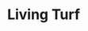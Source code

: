 ---
layout: child_layout/case_studies_item
title: Living Turf
permalink: /case-studies/living-turf/
content_type: case_study

vision: <p>Owner Rob Cooper had a vision to change the current practice of reactive spraying of chemicals in the turf industry to one of preventative spraying. This would greatly reduce the amount of chemicals used, be kinder to the environment and save on turf repair costs. To do this, the concept was to bring real time weather and soil data into weed and disease algorithms that could alert ground-keepers when the chance of outbreak was imminent.</p>

strategy_execution: <p>Brought in at initial concept stage in early 2013 our role was to develop the launch strategy primarily for distribution, pricing, sales and customer usability. We built the backend database, website, smart phone and tablet apps. We also then set up the pricing structure, packaging, product flow charts, customer communication plan, digital back and front end design plus advertising and marketing services including product launch.</p><p>Turf Forensics was launched in June 2014 at the Australian Turf Conference in Brisbane. The first system is now running at the Sintosa Golf Course in Singapore with multiple orders taken in Australia.</p>

testimonial_id: 3

media:
  - src: /assets/img/content/gallery-1@2x.jpg
  - src: /assets/img/content/gallery-2@2x.jpg
  - src: /assets/img/content/gallery-3@2x.jpg
---
